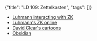 {"title": "LD 109: Zettelkasten", "tags": []}
* [Luhmann interacting with ZK](https://youtu.be/qRSCKSPMuDc?t=2329)
* [Luhmann's ZK online](https://niklas-luhmann-archiv.de/bestand/zettelkasten/suche)
* [David Clear's cartoons](https://writingcooperative.com/zettelkasten-how-one-german-scholar-was-so-freakishly-productive-997e4e0ca125)
* [Obsidian](https://obsidian.md/)

